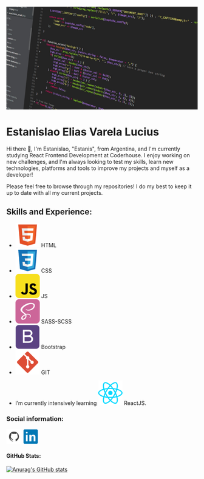 ![Frontend React JS Developer](https://github.com/EstanisEVL/EstanisEVL/blob/master/aboutme-banner.jpg)

# Estanislao Elias Varela Lucius
Hi there 👋, I'm Estanislao, "Estanis", from Argentina, and I'm currently studying React Frontend Development at Coderhouse. I enjoy working on new challenges, and I'm always looking to test my skills, learn new technologies, platforms and tools to improve my projects and myself as a developer!

Please feel free to browse through my repositories! I do my best to keep it up to date with all my current projects.

## Skills and Experience:

* ![HTML](https://github.com/EstanisEVL/EstanisEVL/blob/master/html.png) HTML
* ![CSS](https://github.com/EstanisEVL/EstanisEVL/blob/master/css.png) CSS
* ![JavaScript](https://github.com/EstanisEVL/EstanisEVL/blob/master/javascript.png) JS
* ![SASS/SCSS](https://github.com/EstanisEVL/EstanisEVL/blob/master/sass.png) SASS-SCSS
* ![Bootstrap](https://github.com/EstanisEVL/EstanisEVL/blob/master/bootstrap.png) Bootstrap
* ![GIT](https://github.com/EstanisEVL/EstanisEVL/blob/master/git.png) GIT

- I’m currently intensively learning ![ReactJS](https://github.com/EstanisEVL/EstanisEVL/blob/master/ReactJS.png) ReactJS.

### Social information:
[<img src='https://github.com/EstanisEVL/EstanisEVL/blob/master/github.png' alt='github' height='40'>](https://github.com/EstanisEVL)  [<img src='https://github.com/EstanisEVL/EstanisEVL/blob/master/LinkedIn.png' alt='linkedin' height='40'>](https://www.linkedin.com/in/estanislao-elias-varela-lucius-developer/)  

#### GitHub Stats:
[![Anurag's GitHub stats](https://github-readme-stats.vercel.app/api?username=EstanisEVL)](https://github.com/anuraghazra/github-readme-stats)
